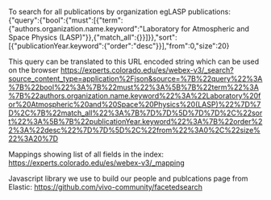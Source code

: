 To search for all publications by organization egLASP publications:
{"query":{"bool":{"must":[{"term":{"authors.organization.name.keyword":"Laboratory for Atmospheric and Space Physics (LASP)"}},{"match_all":{}}]}},"sort":[{"publicationYear.keyword":{"order":"desc"}}],"from":0,"size":20}

This query can be translated to this URL encoded string which can be used on the browser
https://experts.colorado.edu/es/webex-v3/_search?source_content_type=application%2Fjson&source=%7B%22query%22%3A%7B%22bool%22%3A%7B%22must%22%3A%5B%7B%22term%22%3A%7B%22authors.organization.name.keyword%22%3A%22Laboratory%20for%20Atmospheric%20and%20Space%20Physics%20(LASP)%22%7D%7D%2C%7B%22match_all%22%3A%7B%7D%7D%5D%7D%7D%2C%22sort%22%3A%5B%7B%22publicationYear.keyword%22%3A%7B%22order%22%3A%22desc%22%7D%7D%5D%2C%22from%22%3A0%2C%22size%22%3A20%7D

Mappings showing list of all fields in the index:
https://experts.colorado.edu/es/webex-v3/_mapping

Javascript library we use to build our people and publcations page from Elastic:
https://github.com/vivo-community/facetedsearch
